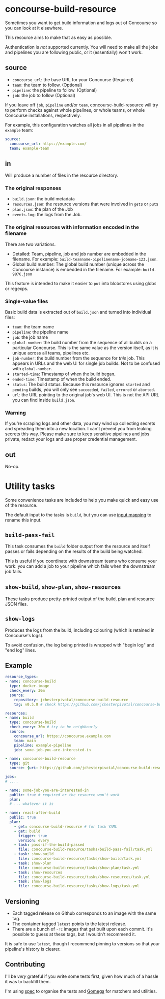 # concourse-build-resource

Sometimes you want to get build information and logs out of Concourse so you can look at it elsewhere. 

This resource aims to make that as easy as possible.

Authentication is _not_ supported currently. You will need to make all the jobs and pipelines you are following public, or it (essentially) won't work.

## source

* `concourse_url`: the base URL for your Concourse (Required)
* `team`: the team to follow. (Optional)
* `pipeline`: the pipeline to follow. (Optional)
* `job`: the job to follow (Optional)

If you leave off `job`, `pipeline` and/or `team`, concourse-build-resource will try to perform checks against whole
pipelines, or whole teams, or whole Concourse installations, respectively.

For example, this configuration watches all jobs in all pipelines in the `example` team:

```yaml
source:
  concourse_url: https://example.com/
  team: example-team
```

## in

Will produce a number of files in the resource directory.

### The original responses

* `build.json`: the build metadata
* `resources.json`: the resource versions that were involved in `get`s or `put`s
* `plan.json`: the plan of the Job
* `events.log`: the logs from the Job.

### The original resources with information encoded in the filename

There are two variations.

* Detailed: Team, pipeline, job and job number are embedded in the filename.
  For example: `build-teamname-pipelinename-jobname-123.json`.
* Global build number: The global build number (unique across the Concourse instance) is embedded in the filename.
  For example: `build-9876.json`

This feature is intended to make it easier to `put` into blobstores using globs or regexps.

### Single-value files

Basic build data is extracted out of `build.json` and turned into individual files:

* `team`: the team name
* `pipeline`: the pipeline name
* `job`: the job name
* `global-number`: the build number from the sequence of all builds on a particular Concourse.
   This is the same value as the version itself, as it is unique across all teams, pipelines etc.
* `job-number`: the build number from the sequence for _this_ job. This appears in URLs and the
   web UI for single job builds. Not to be confused with `global-number`.
* `started-time`: Timestamp of when the build began.
* `ended-time`: Timestamp of when the build ended.
* `status`: The build status. Because this resource ignores `started` and `pending` builds, you will
   only see `succeeded`, `failed`, `errored` or `aborted`.
* `url`: the URL pointing to the original job's web UI. This is not the API URL you can find inside `build.json`.

### Warning

If you're scraping logs and other data, you may wind up collecting secrets and spreading them into a new location.
I can't prevent you from leaking secrets this way. Please make sure to keep sensitive pipelines and jobs private,
redact your logs and use proper credential management.

## out

No-op.

# Utility tasks

Some convenience tasks are included to help you make quick and easy use of the resource.

The default input to the tasks is `build`, but you can use 
[input mapping](https://concourse-ci.org/task-step.html#input_mapping) to rename this input.

## `build-pass-fail`

This task consumes the `build` folder output from the resource and itself passes or fails depending 
on the results of the build being watched.

This is useful if you coordinate with downstream teams who consume your work: you can add a job to your pipeline
which fails when the downstream job fails.

## `show-build`, `show-plan`, `show-resources`

These tasks produce pretty-printed output of the build, plan and resource JSON files.

## `show-logs`

Produces the logs from the build, including colouring (which is retained in Concourse's logs).

To avoid confusion, the log being printed is wrapped with "begin log" and "end log" lines.

## Example

```yaml
resource_types:
- name: concourse-build
  type: docker-image
  check_every: 30m
  source:
    repository: jchesterpivotal/concourse-build-resource
    tag: v0.5.0 # check https://github.com/jchesterpivotal/concourse-build-resource/releases

resources:
- name: build
  type: concourse-build
  check_every: 30m # try to be neighbourly
  source:
    concourse_url: https://concourse.example.com
    team: main
    pipeline: example-pipeline
    job: some-job-you-are-interested-in

- name: concourse-build-resource
  type: git
  source: {uri: https://github.com/jchesterpivotal/concourse-build-resource.git}

jobs:
# ....

- name: some-job-you-are-interested-in
  public: true # required or the resource won't work
  plan:
  # ... whatever it is

- name: react-after-build
  public: true
  plan:
    - get: concourse-build-resource # for task YAML
    - get: build
      trigger: true
      version: every
    - task: pass-if-the-build-passed
      file: concourse-build-resource/tasks/build-pass-fail/task.yml
    - task: show-build
      file: concourse-build-resource/tasks/show-build/task.yml
    - task: show-plan
      file: concourse-build-resource/tasks/show-plan/task.yml
    - task: show-resources
      file: concourse-build-resource/tasks/show-resources/task.yml
    - task: show-logs
      file: concourse-build-resource/tasks/show-logs/task.yml
```

## Versioning

* Each tagged release on Github corresponds to an image with the same tag.
* The container tagged `latest` points to the latest release.
* There are a bunch of `-rc` images that get built upon each commit. It's possible to guess at these tags, but I wouldn't recommend it.

It is safe to use `latest`, though I recommend pinning to versions so that your pipeline's history is clearer.

## Contributing

I'll be _very_ grateful if you write some tests first, given how much of a hassle it was to backfill them.

I'm using [spec](https://github.com/sclevine/spec) to organise the tests and
[Gomega](https://github.com/onsi/gomega) for matchers and utilities.
